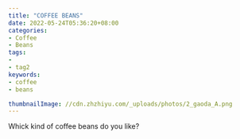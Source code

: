 ```yaml
---
title: "COFFEE BEANS"
date: 2022-05-24T05:36:20+08:00
categories:
- Coffee
- Beans
tags:
- 
- tag2
keywords:
- coffee
- beans

thumbnailImage: //cdn.zhzhiyu.com/_uploads/photos/2_gaoda_A.png
---
```


<!--more-->

Whick kind of coffee beans do you like?


